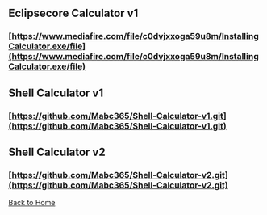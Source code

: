 

## Eclipsecore Calculator v1

### [https://www.mediafire.com/file/c0dvjxxoga59u8m/InstallingCalculator.exe/file](https://www.mediafire.com/file/c0dvjxxoga59u8m/InstallingCalculator.exe/file)

## Shell Calculator v1

### [https://github.com/Mabc365/Shell-Calculator-v1.git](https://github.com/Mabc365/Shell-Calculator-v1.git)


## Shell Calculator v2

### [https://github.com/Mabc365/Shell-Calculator-v2.git](https://github.com/Mabc365/Shell-Calculator-v2.git)



[Back to Home](https://www.eclipsecore.net)
